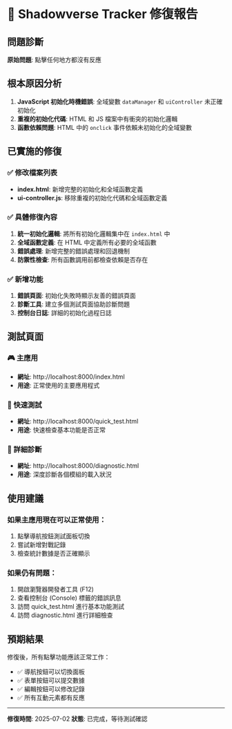 # 🔧 Shadowverse Tracker 修復報告

## 問題診斷
**原始問題**: 點擊任何地方都沒有反應

## 根本原因分析
1. **JavaScript 初始化時機錯誤**: 全域變數 `dataManager` 和 `uiController` 未正確初始化
2. **重複的初始化代碼**: HTML 和 JS 檔案中有衝突的初始化邏輯
3. **函數依賴問題**: HTML 中的 `onclick` 事件依賴未初始化的全域變數

## 已實施的修復

### ✅ 修改檔案列表
- **index.html**: 新增完整的初始化和全域函數定義
- **ui-controller.js**: 移除重複的初始化代碼和全域函數定義

### ✅ 具體修復內容
1. **統一初始化邏輯**: 將所有初始化邏輯集中在 `index.html` 中
2. **全域函數定義**: 在 HTML 中定義所有必要的全域函數
3. **錯誤處理**: 新增完整的錯誤處理和回退機制
4. **防禦性檢查**: 所有函數調用前都檢查依賴是否存在

### ✅ 新增功能
1. **錯誤頁面**: 初始化失敗時顯示友善的錯誤頁面
2. **診斷工具**: 建立多個測試頁面協助診斷問題
3. **控制台日誌**: 詳細的初始化過程日誌

## 測試頁面

### 🎮 主應用
- **網址**: http://localhost:8000/index.html
- **用途**: 正常使用的主要應用程式

### 🧪 快速測試
- **網址**: http://localhost:8000/quick_test.html
- **用途**: 快速檢查基本功能是否正常

### 🔧 詳細診斷
- **網址**: http://localhost:8000/diagnostic.html
- **用途**: 深度診斷各個模組的載入狀況

## 使用建議

### 如果主應用現在可以正常使用：
1. 點擊導航按鈕測試面板切換
2. 嘗試新增對戰記錄
3. 檢查統計數據是否正確顯示

### 如果仍有問題：
1. 開啟瀏覽器開發者工具 (F12)
2. 查看控制台 (Console) 標籤的錯誤訊息
3. 訪問 quick_test.html 進行基本功能測試
4. 訪問 diagnostic.html 進行詳細檢查

## 預期結果
修復後，所有點擊功能應該正常工作：
- ✅ 導航按鈕可以切換面板
- ✅ 表單按鈕可以提交數據
- ✅ 編輯按鈕可以修改記錄
- ✅ 所有互動元素都有反應

---
**修復時間**: 2025-07-02
**狀態**: 已完成，等待測試確認

